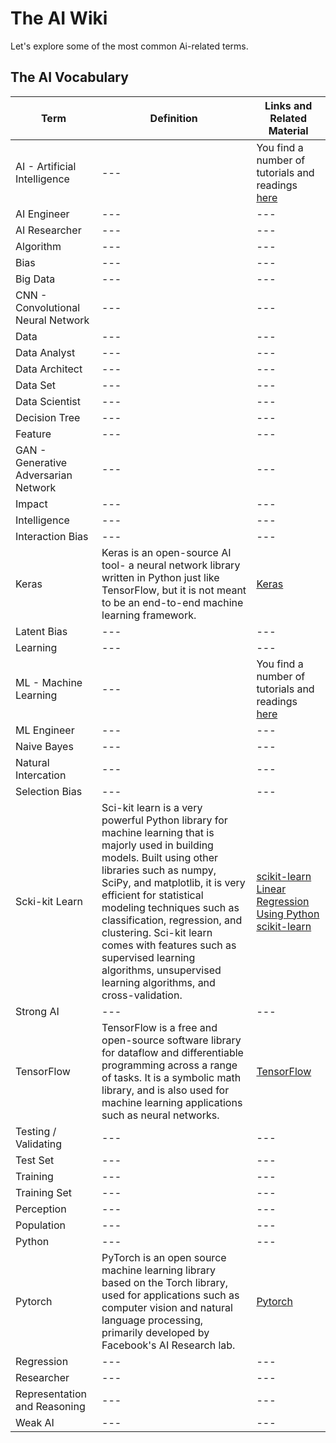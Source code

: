 # The AI Wiki

Let's explore some of the most common Ai-related terms. 


## The AI Vocabulary

|Term|Definition|Links and Related Material|
|---|---|---|
|AI - Artificial Intelligence|---|You find a number of tutorials and readings [here](README.md)|
|AI Engineer|---|---|
|AI Researcher|---|---|
|Algorithm|---|---|
|Bias|---|---|
|Big Data|---|---|
|CNN - Convolutional Neural Network|---|---|
|Data|---|---|
|Data Analyst|---|---|
|Data Architect|---|---|
|Data Set|---|---|
|Data Scientist|---|---|
|Decision Tree|---|---|
|Feature|---|---|
|GAN - Generative Adversarian Network|---|---|
|Impact|---|---|
|Intelligence|---|---|
|Interaction Bias|---|---|
|Keras| Keras is an open-source AI tool- a neural network library written in Python just like TensorFlow, but it is not meant to be an end-to-end machine learning framework. |[Keras](https://keras.io/)|
|Latent Bias|---|---|
|Learning|---|---|
|ML - Machine Learning|---|You find a number of tutorials and readings [here](README.md)|
|ML Engineer|---|---|
|Naive Bayes|---|---|
|Natural Intercation|---|---|
|Selection Bias|---|---|
|Scki-kit Learn| Sci-kit learn is a very powerful Python library for machine learning that is majorly used in building models. Built using other libraries such as numpy, SciPy, and matplotlib, it is very efficient for statistical modeling techniques such as classification, regression, and clustering. Sci-kit learn comes with features such as supervised learning algorithms, unsupervised learning algorithms, and cross-validation.|[scikit-learn](https://scikit-learn.org/stable/)  [Linear Regression Using Python scikit-learn](https://dzone.com/articles/linear-regression-using-python-scikit-learn)|
|Strong AI|---|---|
|TensorFlow| TensorFlow is a free and open-source software library for dataflow and differentiable programming across a range of tasks. It is a symbolic math library, and is also used for machine learning applications such as neural networks. |[TensorFlow](https://www.tensorflow.org/) |
|Testing / Validating|---|---|
|Test Set|---|---|
|Training|---|---|
|Training Set|---|---|
|Perception|---|---|
|Population|---|---|
|Python|---|---|
|Pytorch| PyTorch is an open source machine learning library based on the Torch library, used for applications such as computer vision and natural language processing, primarily developed by Facebook's AI Research lab. |[Pytorch](https://pytorch.org/) |
|Regression|---|---|
|Researcher|---|---|
|Representation and Reasoning|---|---|
|Weak AI|---|---|
